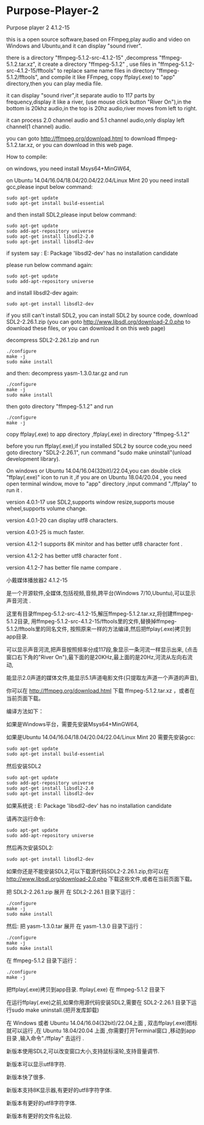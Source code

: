 # Purpose-Player-2

Purpose player 2  4.1.2-15



this is a open source software,based on FFmpeg,play audio and video
on Windows and Ubuntu,and it can display "sound river".

there is a directory "ffmpeg-5.1.2-src-4.1.2-15" ,decompress "ffmpeg-5.1.2.tar.xz",
it create a directory "ffmpeg-5.1.2" ,
use files in "ffmpeg-5.1.2-src-4.1.2-15/fftools" to replace same name files in directory "ffmpeg-5.1.2/fftools",
and compile it like FFmpeg, copy ffplay(.exe) to "app" directory,then you can play media file.

it can display "sound river",it separate audio to 117 parts by frequency,display it like a river,
(use mouse click button "River On"),in the bottom is 20khz audio,in the top is 20hz audio,river moves from left to right.

it can process 2.0 channel audio and 5.1 channel audio,only display left channel(1 channel) audio.

you can goto http://ffmpeg.org/download.html to download ffmpeg-5.1.2.tar.xz, or you can download in this web page.



How to compile:

on windows, you need install Msys64+MinGW64, 

on Ubuntu 14.04/16.04/18.04/20.04/22.04/Linux Mint 20 you need install gcc,please input below command:

    sudo apt-get update
    sudo apt-get install build-essential
    
and then install SDL2,please input below command:

    sudo apt-get update
    sudo add-apt-repository universe
    sudo apt-get install libsdl2-2.0
    sudo apt-get install libsdl2-dev

if system say :
    E: Package 'libsdl2-dev' has no installation candidate
    
please run below command again:

    sudo apt-get update
    sudo add-apt-repository universe

and install libsdl2-dev again:

    sudo apt-get install libsdl2-dev

if you still can't install SDL2, you can install SDL2 by source code,
download SDL2-2.26.1.zip (you can goto http://www.libsdl.org/download-2.0.php to download these files,
or you can download it on this web page)

decompress SDL2-2.26.1.zip and run

    ./configure
    make -j
    sudo make install

and then:
decompress yasm-1.3.0.tar.gz and run

    ./configure
    make -j
    sudo make install

then goto directory "ffmpeg-5.1.2" and run 

    ./configure
    make -j

copy ffplay(.exe) to app directory ,ffplay(.exe) in directory "ffmpeg-5.1.2" 

before you run ffplay(.exe),if you installed SDL2 by source code,you need goto directory "SDL2-2.26.1",
run command "sudo make uninstall"(unload development library).


On windows or Ubuntu 14.04/16.04(32bit)/22.04,you can double click "ffplay(.exe)" icon to run it ,if you are on 
Ubuntu 18.04/20.04 , you need open terminal window, move to "app" directory ,input command "./ffplay" to run it .

  version 4.0.1-17 use SDL2,supports window resize,supports mouse wheel,supports volume change.
  
  version 4.0.1-20 can display utf8 characters.
  
  version 4.0.1-25 is much faster.

  version 4.1.2-1  supports 8K minitor and has better utf8 character font .

  version 4.1.2-2  has better utf8 character font .

  version 4.1.2-7  has better file name compare .


小戴媒体播放器2  4.1.2-15


 
是一个开源软件,全媒体,包括视频,音频,跨平台(Windows 7/10,Ubuntu),可以显示声音河流 .
 
这里有目录ffmpeg-5.1.2-src-4.1.2-15,解压ffmpeg-5.1.2.tar.xz,将创建ffmpeg-5.1.2目录, 
用ffmpeg-5.1.2-src-4.1.2-15/fftools里的文件,替换掉ffmpeg-5.1.2/fftools里的同名文件,
按照原来一样的方法编译,然后把ffplay(.exe)拷贝到app目录.
 
可以显示声音河流,把声音按照频率分成117段,象显示一条河流一样显示出来,
(点击窗口右下角的"River On"),最下面的是20KHz,最上面的是20Hz,河流从左向右流动,

能显示2.0声道的媒体文件,能显示5.1声道电影文件(只提取左声道一个声道的声音),

你可以在 http://ffmpeg.org/download.html 下载 ffmpeg-5.1.2.tar.xz ，或者在当前页面下载。


 
编译方法如下：

如果是Windows平台，需要先安装Msys64+MinGW64,

如果是Ubuntu 14.04/16.04/18.04/20.04/22.04/Linux Mint 20 需要先安装gcc:
 
    sudo apt-get update
    sudo apt-get install build-essential

然后安装SDL2

    sudo apt-get update
    sudo add-apt-repository universe
    sudo apt-get install libsdl2-2.0
    sudo apt-get install libsdl2-dev

如果系统说 :
    E: Package 'libsdl2-dev' has no installation candidate
    
请再次运行命令:

    sudo apt-get update
    sudo add-apt-repository universe

然后再次安装SDL2:

    sudo apt-get install libsdl2-dev

如果你还是不能安装SDL2,可以下载源代码SDL2-2.26.1.zip,你可以在 http://www.libsdl.org/download-2.0.php 
下载这些文件,或者在当前页面下载。

把 SDL2-2.26.1.zip 展开
在 SDL2-2.26.1 目录下运行：

    ./configure
    make -j
    sudo make install
 
然后:
把 yasm-1.3.0.tar 展开
在 yasm-1.3.0 目录下运行：

    ./configure
    make -j
    sudo make install
 
在 ffmpeg-5.1.2 目录下运行：

    ./configure
    make -j

把ffplay(.exe)拷贝到app目录. ffplay(.exe) 在 ffmpeg-5.1.2 目录下
 
在运行ffplay(.exe)之前,如果你用源代码安装SDL2,需要在 SDL2-2.26.1 目录下运行sudo make uninstall.(把开发库卸载)

在 Windows 或者 Ubuntu 14.04/16.04(32bit)/22.04上面 , 双击ffplay(.exe)图标就可以运行 ,在 Ubuntu 18.04/20.04
上面 ,你需要打开Terminal窗口 ,移动到app目录 ,输入命令"./ffplay" 去运行 .

  新版本使用SDL2,可以改变窗口大小,支持鼠标滚轮,支持音量调节.
  
  新版本可以显示utf8字符.

  新版本快了很多.

  新版本支持8K显示器,有更好的utf8字符字体.

  新版本有更好的utf8字符字体.

  新版本有更好的文件名比较.


